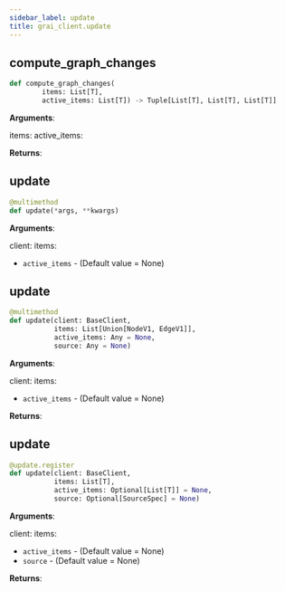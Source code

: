 ```yaml
---
sidebar_label: update
title: grai_client.update
---
```


## compute\_graph\_changes

```python
def compute_graph_changes(
        items: List[T],
        active_items: List[T]) -> Tuple[List[T], List[T], List[T]]
```

**Arguments**:

  items:
  active_items:


**Returns**:



## update

```python
@multimethod
def update(*args, **kwargs)
```

**Arguments**:

  client:
  items:
- `active_items` - (Default value = None)

## update

```python
@multimethod
def update(client: BaseClient,
           items: List[Union[NodeV1, EdgeV1]],
           active_items: Any = None,
           source: Any = None)
```

**Arguments**:

  client:
  items:
- `active_items` - (Default value = None)


**Returns**:



## update

```python
@update.register
def update(client: BaseClient,
           items: List[T],
           active_items: Optional[List[T]] = None,
           source: Optional[SourceSpec] = None)
```

**Arguments**:

  client:
  items:
- `active_items` - (Default value = None)
- `source` - (Default value = None)


**Returns**:

